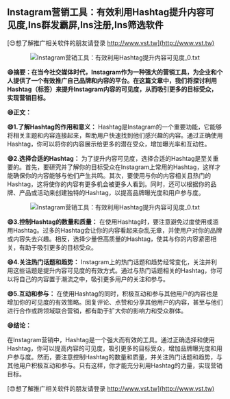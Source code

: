 ## **Instagram营销工具：有效利用Hashtag提升内容可见度,Ins群发霸屏,Ins注册,Ins筛选软件**

[😍想了解推广相关软件的朋友请登录 http://www.vst.tw](http://www.vst.tw)

 <center><img src="https://vst.tw/MP4/tuiguang/png/4.png" alt="Instagram营销工具：有效利用Hashtag提升内容可见度_0.txt"></center>

**😄摘要：在当今社交媒体时代，Instagram作为一种强大的营销工具，为企业和个人提供了一个有效推广自己品牌和内容的平台。在这篇文章中，我们将探讨利用Hashtag（标签）来提升Instagram内容的可见度，从而吸引更多的目标受众，实现营销目标。**

**😄正文：**

**😄1.了解Hashtag的作用和意义：**
Hashtag是Instagram的一个重要功能，它能够将相关主题和内容连接起来，帮助用户快速找到他们感兴趣的内容。通过正确使用Hashtag，你可以将你的内容展示给更多的潜在受众，增加曝光率和互动性。

**😄2.选择合适的Hashtag：**
为了提升内容可见度，选择合适的Hashtag是至关重要的。首先，要研究并了解你的目标受众在Instagram上常用的Hashtag，这样才能确保你的内容能够与他们产生共鸣。其次，要使用与你的内容相关且热门的Hashtag，这将使你的内容有更多机会被更多人看到。同时，还可以根据你的品牌、产品或活动来创建独特的Hashtag，以提高品牌曝光度和用户参与度。

 <center><img src="https://vst.tw/MP4/tuiguang/png/7.png" alt="Instagram营销工具：有效利用Hashtag提升内容可见度_0.txt"></center>

**😄3.控制Hashtag的数量和质量：**
在使用Hashtag时，要注意避免过度使用或滥用Hashtag。过多的Hashtag会让你的内容看起来杂乱无章，并使用户对你的品牌或内容失去兴趣。相反，选择少量但高质量的Hashtag，使其与你的内容紧密相关，有助于吸引更多的目标受众。

**😄4.关注热门话题和趋势：**
Instagram上的热门话题和趋势经常变化，关注并利用这些话题是提升内容可见度的有效方式。通过与热门话题相关的Hashtag，你可以将自己的内容置于潮流之中，吸引更多用户的关注和参与。

**😄5.互动和参与：**
在使用Hashtag的同时，积极互动和参与其他用户的内容也是增加你的可见度的有效策略。回复评论、点赞和分享其他用户的内容，甚至与他们进行合作或跨领域联合营销，都有助于扩大你的影响力和受众群体。

**😄结论：**

在Instagram营销中，Hashtag是一个强大而有效的工具。通过正确选择和使用Hashtag，你可以提高内容的可见度，吸引更多的目标受众，增加品牌曝光度和用户参与度。然而，要注意控制Hashtag的数量和质量，并关注热门话题和趋势，与其他用户积极互动和参与。只有这样，你才能充分利用Hashtag的力量，实现营销目标。

[😍想了解推广相关软件的朋友请登录 http://www.vst.tw](http://www.vst.tw)



